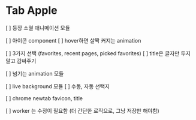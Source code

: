 # Tab Apple

[ ] 등장 소멸 애니메이션 모듈

[ ] 아이콘 component
   [ ] hover하면 살짝 커지는 animation

[ ] 3가지 선택 (favorites, recent pages, picked favorites)
  [ ] title은 글자만 두지 말고 감싸주기

[ ] 넘기는 animation 모듈

[ ] live background 모듈
  [ ] 수동, 자동 선택지

[ ] chrome newtab favicon, title

[ ] worker 는 수정이 필요함 (더 간단한 로직으로, 그냥 저장만 해야함)